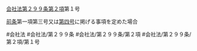 [会社法第２９９条第２項](会社法＿＿＿＿第２９９条第２項)第１号

[前条](会社法＿＿＿＿第２９８条第１項)第一項第三号又は[第四号](会社法＿＿＿＿第２９９条第２項第４号)に掲げる事項を定めた場合


#会社法
#会社法/第２９９条
#会社法/第２９９条/第２項
#会社法/第２９９条/第２項/第１号
